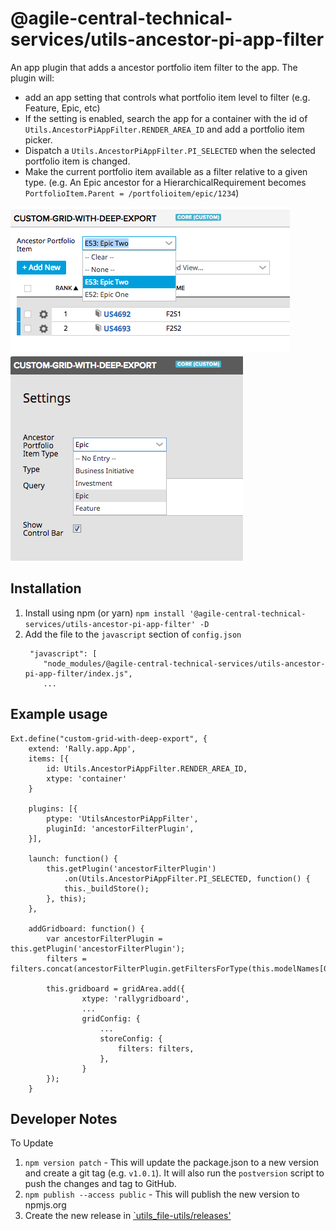 # @agile-central-technical-services/utils-ancestor-pi-app-filter

An app plugin that adds a ancestor portfolio item filter to the app. The plugin will:
* add an app setting that controls what portfolio item level to filter (e.g. Feature, Epic, etc)
* If the setting is enabled, search the app for a container with the id of
`Utils.AncestorPiAppFilter.RENDER_AREA_ID` and add a portfolio item picker.
* Dispatch a `Utils.AncestorPiAppFilter.PI_SELECTED` when the selected portfolio item is changed.
* Make the current portfolio item available as a filter relative to a given type.
(e.g. An Epic ancestor for a HierarchicalRequirement becomes `PortfolioItem.Parent = /portfolioitem/epic/1234`)

![Screenshot](./screenshot1.png)
![Screenshot](./screenshot2.png)

## Installation
1. Install using npm (or yarn) `npm install '@agile-central-technical-services/utils-ancestor-pi-app-filter' -D`
2. Add the file to the `javascript` section of `config.json`
    ```
     "javascript": [
        "node_modules/@agile-central-technical-services/utils-ancestor-pi-app-filter/index.js",
        ...
    ```

## Example usage

```
Ext.define("custom-grid-with-deep-export", {
    extend: 'Rally.app.App',
    items: [{
        id: Utils.AncestorPiAppFilter.RENDER_AREA_ID,
        xtype: 'container'
    }
    
    plugins: [{
        ptype: 'UtilsAncestorPiAppFilter',
        pluginId: 'ancestorFilterPlugin',
    }],
    
    launch: function() {
        this.getPlugin('ancestorFilterPlugin')
            .on(Utils.AncestorPiAppFilter.PI_SELECTED, function() {
            this._buildStore();
        }, this);
    },
    
    addGridboard: function() {
        var ancestorFilterPlugin = this.getPlugin('ancestorFilterPlugin');
        filters = filters.concat(ancestorFilterPlugin.getFiltersForType(this.modelNames[0]));
        
        this.gridboard = gridArea.add({
                xtype: 'rallygridboard',
                ...
                gridConfig: {
                    ...
                    storeConfig: {
                        filters: filters,
                    },
                }
        });
    }
```

## Developer Notes
To Update
1. `npm version patch` - This will update the package.json to a new version and create a git tag (e.g. `v1.0.1`). It will also run the `postversion` script
to push the changes and tag to GitHub.
2. `npm publish --access public` - This will publish the new version to npmjs.org
3. Create the new release in [`utils_file-utils/releases'](https://github.com/RallyTechServices/utils_file-utils/releases)

